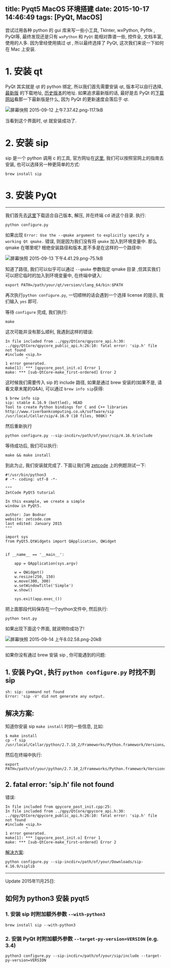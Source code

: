 title: Pyqt5 MacOS 环境搭建
date: 2015-10-17 14:46:49
tags: [PyQt, MacOS]
---

尝试过用各种 python 的 gui 库来写一些小工具, TkInter, wxPython, Pyfltk , PyQt等, 最终发现还是只有 `wxPython` 和 `PyQt` 能相对靠谱一些, 控件全, 文档丰富, 使用的人多. 因为曾经使用搞过 qt , 所以最终选择了 PyQt, 这次我们来说一下如何在 Mac 上安装.

<!-- more -->

# 1. 安装 qt

PyQt 其实就是 qt 的 python 绑定, 所以我们首先需要安装 qt, 版本可以自行选择, [最新版][1] 的下载地址, [历史版本][2]的地址. 如果追求最新版的话, 最好是去 PyQt 的[下载网站][3]看那一下最新版是什么, 因为 PyQt 的更新速度会落后于 qt.

![屏幕快照 2015-09-12 上午7.37.42.png-117.1kB][4]

当看到这个界面时, qt 就安装成功了.

# 2. 安装 sip

sip 是一个 python 调用 c 的工具, 官方网址在[这里][5], 我们可以按照官网上的指南去安装, 也可以选择另一种更简单的方式:

```
brew install sip
```

# 3. 安装 PyQt


----------


我们首先去[这里][6]下载适合自己版本, 解压, 并在终端 cd 进这个目录. 执行:

```
python configure.py
```

如果出现 `Error: Use the --qmake argument to explicitly specify a working Qt qmake.` 错误, 则是因为我们没有将 `qmake` 加入到环境变量中. 那么 qmake 在哪里呢? 根绝安装路径和版本,差不多是在这样的一个路径中:

![屏幕快照 2015-09-13 下午4.41.29.png-75.1kB][7]

知道了路径, 我们可以似乎可以通过 `--qmake` 参数指定 qmake 目录 ,但其实我们可以把它临时的加入到环境变量中, 在终端中键入:

```
export PATH=/path/your/qt/version/clang_64/bin:$PATH
```

再次执行`python configure.py`, 一切顺林的话会遇到一个选择 license 的提示, 我们输入 `yes` 即可.

等待 `configure` 完成, 我们执行:
```
make
```

这次可能并没有那么顺利, 我遇到这样的错误:

```
In file included from ../qpy/QtCore/qpycore_api.h:30:
../qpy/QtCore/qpycore_public_api.h:26:10: fatal error: 'sip.h' file not found
#include <sip.h>
         ^
1 error generated.
make[1]: *** [qpycore_post_init.o] Error 1
make: *** [sub-QtCore-make_first-ordered] Error 2
```

这时候我们需要传入 sip 的 include 路径, 如果是通过 brew 安装的(如果不是, 请看文章末尾的Q&A), 可以通过 `brew info sip`获得:

```
$ brew info sip
sip: stable 4.16.9 (bottled), HEAD
Tool to create Python bindings for C and C++ libraries
http://www.riverbankcomputing.co.uk/software/sip
/usr/local/Cellar/sip/4.16.9 (10 files, 908K) *
```

然后重新执行 

```
python configure.py --sip-incdir=/path/of/your/sip/4.16.9/include
```

等待成功后, 我们可以执行:

```
make && make install
```

到此为止, 我们安装就完成了. 下面让我们用 [zetcode][8] 上的例题测试一下:

```
#!/usr/bin/python3
# -*- coding: utf-8 -*-

"""
ZetCode PyQt5 tutorial 

In this example, we create a simple
window in PyQt5.

author: Jan Bodnar
website: zetcode.com 
last edited: January 2015
"""

import sys
from PyQt5.QtWidgets import QApplication, QWidget


if __name__ == '__main__':
    
    app = QApplication(sys.argv)

    w = QWidget()
    w.resize(250, 150)
    w.move(300, 300)
    w.setWindowTitle('Simple')
    w.show()
    
    sys.exit(app.exec_())
```

把上面那段代码保存在一个python文件中, 然后执行:

```
python test.py
```

如果出现下面这个界面, 就说明你成功了!

![屏幕快照 2015-09-14 上午8.02.58.png-20kB][9]


----------


如果你没有通过 brew 安装 sip , 你可能遇到的问题:

## 1. 安装 PyQt , 执行 `python configure.py` 时找不到 sip

```
sh: sip: command not found
Error: 'sip -V' did not generate any output.
```

## 解决方案:

知道你安装 sip `make install` 时的一些信息, 比如:
```
$ make install
cp -f sip /usr/local/Cellar/python/2.7.10_2/Frameworks/Python.framework/Versions/2.7/bin/sip
```

然后在终端中执行:

```
export PATH=/path/of/your/python/2.7.10_2/Frameworks/Python.framework/Versions/2.7/bin/:$PATH
```

## 2. fatal error: 'sip.h' file not found
错误:
```
In file included from qpycore_post_init.cpp:25:
In file included from ../qpy/QtCore/qpycore_api.h:30:
../qpy/QtCore/qpycore_public_api.h:26:10: fatal error: 'sip.h' file not found
#include <sip.h>
         ^
1 error generated.
make[1]: *** [qpycore_post_init.o] Error 1
make: *** [sub-QtCore-make_first-ordered] Error 2
```

[解决方案][10]:

```
python configure.py --sip-incdir=/path/of/your/Downloads/sip-4.16.9/siplib
```


---

Update 2015年11月25日:

## 如何为 python3 安装 pyqt5

### 1. 安装 sip 时附加额外参数 `--with-python3`

```
brew install sip --with-python3
```

### 2. 安装 PyQt 时附加额外参数 `--target-py-version=VERSION` (e.g. 3.4)

```
python3 configure.py --sip-incdir=/path/of/your/sip/include --target-py-version=VERSION
```








  [1]: http://www.qt.io/download-open-source/#section-2
  [2]: http://download.qt.io/archive/qt/
  [3]: http://sourceforge.net/projects/PyQt/files/PyQt5/
  [4]: http://static.zybuluo.com/justbilt/krc3gqufsqx99msip1jw9fqy/%E5%B1%8F%E5%B9%95%E5%BF%AB%E7%85%A7%202015-09-12%20%E4%B8%8A%E5%8D%887.37.42.png
  [5]: http://PyQt.sourceforge.net/Docs/sip4/installation.html
  [6]: http://sourceforge.net/projects/PyQt/files/PyQt5/
  [7]: http://static.zybuluo.com/justbilt/6tbyfo13vr6hf4cuztepeja9/%E5%B1%8F%E5%B9%95%E5%BF%AB%E7%85%A7%202015-09-13%20%E4%B8%8B%E5%8D%884.41.29.png
  [8]: http://zetcode.com/gui/pyqt5/
  [9]: http://static.zybuluo.com/justbilt/qg63w41bobru04w0oki6iu8g/%E5%B1%8F%E5%B9%95%E5%BF%AB%E7%85%A7%202015-09-14%20%E4%B8%8A%E5%8D%888.02.58.png
  [10]: http://python.6.x6.nabble.com/PyQt-5-1-1-Compilation-Error-td5037071.html

